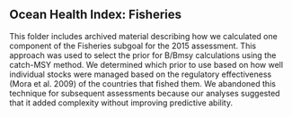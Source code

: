 ## Ocean Health Index: Fisheries

This folder includes archived material describing how we calculated one component of the Fisheries subgoal for the 2015 assessment.  This approach was used to select the prior for B/Bmsy calculations using the catch-MSY method.  We determined which prior to use based on how well individual stocks were managed based on the regulatory effectiveness (Mora et al. 2009) of the countries that fished them.  We abandoned this technique for subsequent assessments because our analyses suggested that it added complexity without improving predictive ability.